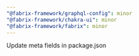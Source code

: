 ```yaml
---
"@fabrix-framework/graphql-config": minor
"@fabrix-framework/chakra-ui": minor
"@fabrix-framework/fabrix": minor
---
```


Update meta fields in package.json
